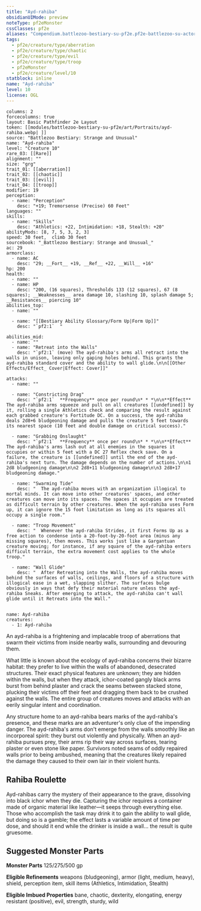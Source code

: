 ```yaml
---
title: "Ayd-rahiba"
obsidianUIMode: preview
noteType: pf2eMonster
cssClasses: pf2e
aliases: "Compendium.battlezoo-bestiary-su-pf2e.pf2e-battlezoo-su-actors.Actor.w80YD87qKKlKpnMR" 
tags:
  - pf2e/creature/type/aberration
  - pf2e/creature/type/chaotic
  - pf2e/creature/type/evil
  - pf2e/creature/type/troop
  - pf2eMonster
  - pf2e/creature/level/10
statblock: inline
name: "Ayd-rahiba"
level: 10
license: OGL
---
```


```statblock
columns: 2
forcecolumns: true
layout: Basic Pathfinder 2e Layout
token: [[modules/battlezoo-bestiary-su-pf2e/art/Portraits/ayd-rahiba.webp| ]]
source: "Battlezoo Bestiary: Strange and Unusual"
name: "Ayd-rahiba"
level: "Creature 10"
rare_03: [[Rare]]
alignment: ""
size: "grg"
trait_01: [[aberration]]
trait_02: [[chaotic]]
trait_03: [[evil]]
trait_04: [[troop]]
modifier: 19
perception:
  - name: "Perception"
    desc: "+19; Tremorsense (Precise) 60 Feet"
languages: ""
skills:
  - name: "Skills"
    desc: "Athletics: +22, Intimidation: +18, Stealth: +20"
abilityMods: [8, 7, 5, 3, 2, 3]
speed: 30 feet,  climb 30 feet
sourcebook: "_Battlezoo Bestiary: Strange and Unusual_"
ac: 29
armorclass:
  - name: AC
    desc: "29; __Fort__ +19, __Ref__ +22, __Will__ +16"
hp: 200
health:
  - name: ""
  - name: HP
    desc: "200, (16 squares), Thresholds 133 (12 squares), 67 (8 squares); __Weaknesses__ area damage 10, slashing 10, splash damage 5; __Resistances__ piercing 10"
abilities_top:
  - name: ""

  - name: "[[Bestiary Ability Glossary/Form Up|Form Up]]"
    desc: "`pf2:1`  "

abilities_mid:
  - name: ""
  - name: "Retreat into the Walls"
    desc: "`pf2:1` (move) The ayd-rahiba's arms all retract into the walls in unison, leaving only gaping holes behind. This grants the ayd-rahiba standard cover and the ability to wall glide.\n\n[[Other Effects/Effect_ Cover|Effect: Cover]]"

attacks:
  - name: ""

  - name: "Constricting Drag"
    desc: "`pf2:1`  **Frequency** once per round\n* * *\n\n**Effect** The ayd-rahiba arms squeeze and pull on all creatures [[undefined]] by it, rolling a single Athletics check and comparing the result against each grabbed creature's Fortitude DC. On a success, the ayd-rahiba deals 2d8+6 bludgeoning damage and pulls the creature 5 feet towards its nearest space (10 feet and double damage on critical success)."

  - name: "Grabbing Onslaught"
    desc: "`pf2:1`  **Frequency** once per round\n* * *\n\n**Effect** The ayd-rahiba's arms lash out at all enemies in the squares it occupies or within 5 feet with a DC 27 Reflex check save. On a failure, the creature is [[undefined]] until the end of the ayd-rahiba's next turn. The damage depends on the number of actions.\n\n1 2d8 bludgeoning damage\n\n2 2d8+11 bludgeoning damage\n\n3 2d8+17 bludgeoning damage."

  - name: "Swarming Tide"
    desc: "  The ayd-rahiba moves with an organization illogical to mortal minds. It can move into other creatures' spaces, and other creatures can move into its spaces. The spaces it occupies are treated as difficult terrain by other creatures. When the ayd-rahiba uses Form up, it can ignore the 15 foot limitation as long as its squares all occupy a single room."

  - name: "Troop Movement"
    desc: "  Whenever the ayd-rahiba Strides, it first Forms Up as a free action to condense into a 20-foot-by-20-foot area (minus any missing squares), then moves. This works just like a Gargantuan creature moving; for instance, if any square of the ayd-rahiba enters difficult terrain, the extra movement cost applies to the whole troop."

  - name: "Wall Glide"
    desc: "  After Retreating into the Walls, the ayd-rahiba moves behind the surfaces of walls, ceilings, and floors of a structure with illogical ease in a wet, slapping slither. The surfaces bulge obviously in ways that defy their material nature unless the ayd-rahiba Sneaks. After emerging to attack, the ayd-rahiba can't wall glide until it Retreats into the Wall."
 
```

```encounter-table
name: Ayd-rahiba
creatures:
  - 1: Ayd-rahiba
```



An ayd-rahiba is a frightening and implacable troop of aberrations that swarm their victims from inside nearby walls, surrounding and devouring them.

What little is known about the ecology of ayd-rahiba concerns their bizarre habitat: they prefer to live within the walls of abandoned, desecrated structures. Their exact physical features are unknown; they are hidden within the walls, but when they attack, ichor-coated gangly black arms burst from behind plaster and crack the seams between stacked stone, plucking their victims off their feet and dragging them back to be crushed against the walls. The entire group of creatures moves and attacks with an eerily singular intent and coordination.

Any structure home to an ayd-rahiba bears marks of the ayd-rahiba's presence, and these marks are an adventurer's only clue of the impending danger. The ayd-rahiba's arms don't emerge from the walls smoothly like an incorporeal spirit: they burst out violently and physically. When an ayd-rahiba pursues prey, their arms rip their way across surfaces, tearing plaster or even stone like paper. Survivors noted seams of oddly repaired walls prior to being ambushed, meaning that the creatures likely repaired the damage they caused to their own lair in their violent hunts.

## Rahiba Roulette

Ayd-rahibas carry the mystery of their appearance to the grave, dissolving into black ichor when they die. Capturing the ichor requires a container made of organic material like leather—it seeps through everything else. Those who accomplish the task may drink it to gain the ability to wall glide, but doing so is a gamble; the effect lasts a variable amount of time per dose, and should it end while the drinker is inside a wall… the result is quite gruesome.

## Suggested Monster Parts

**Monster Parts** 125/275/500 gp

**Eligible Refinements** weapons (bludgeoning), armor (light, medium, heavy), shield, perception item, skill items (Athletics, Intimidation, Stealth)

**Eligible Imbued Properties** bane, chaotic, dexterity, elongating, energy resistant (positive), evil, strength, sturdy, wild
